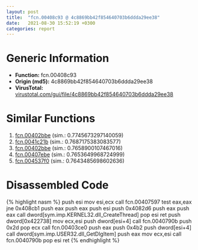 ```yaml
---
layout: post
title:  "fcn.00408c93 @ 4c8869bb42f854640703b6ddda29ee38"
date:   2021-08-30 15:52:19 +0300
categories: report
---
```


# Generic Information
- **Function:** fcn.00408c93
- **Origin (md5):** 4c8869bb42f854640703b6ddda29ee38
- **VirusTotal:** [virustotal.com/gui/file/4c8869bb42f854640703b6ddda29ee38][virustotal_ref]



# Similar Functions

1. [fcn.00402bbe][similar_1_ref] (sim.: 0.7745673297140059)
2. [fcn.0041c21b][similar_2_ref] (sim.: 0.7687175383083577)
3. [fcn.00402bbe][similar_3_ref] (sim.: 0.7658900107467016)
4. [fcn.00407ebe][similar_4_ref] (sim.: 0.7653649968724999)
5. [fcn.004537f0][similar_5_ref] (sim.: 0.7643485698602636)


# Disassembled Code

{% highlight nasm %}
push esi
mov esi,ecx
call fcn.00407597
test eax,eax
jne 0x408cb1
push eax
push eax
push esi
push 0x4082d6
push eax
push eax
call dword[sym.imp.KERNEL32.dll_CreateThread]
pop esi
ret 
push dword[0x422738]
mov ecx,esi
push dword[esi+4]
call fcn.0040790b
push 0x2d
pop ecx
call fcn.00403ce0
push eax
push 0x4b2
push dword[esi+4]
call dword[sym.imp.USER32.dll_GetDlgItem]
push eax
mov ecx,esi
call fcn.0040790b
pop esi
ret 
{% endhighlight %}


[similar_1_ref]: /report/fcn.00402bbe@88c77a55c813a535f04a021f665ec5b4
[similar_2_ref]: /report/fcn.0041c21b@59aef7c08025d70f84c85db2092fc99e
[similar_3_ref]: /report/fcn.00402bbe@8cfdb0713f3b8f9b0a5ef775f40cf182
[similar_4_ref]: /report/fcn.00407ebe@d4e56c7d970c209a3a2b3c4b4cc5e586
[similar_5_ref]: /report/fcn.004537f0@4fe6510221c33bf023f6abed461fc13f
[virustotal_ref]: https://www.virustotal.com/gui/file/4c8869bb42f854640703b6ddda29ee38